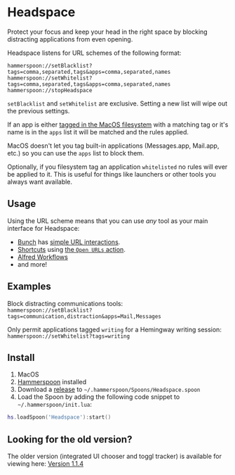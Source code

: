 # Headspace

Protect your focus and keep your head in the right space by blocking distracting applications from even opening.

Headspace listens for URL schemes of the following format:

`hammerspoon://setBlacklist?tags=comma,separated,tags&apps=comma,separated,names`
`hammerspoon://setWhitelist?tags=comma,separated,tags&apps=comma,separated,names`
`hammerspoon://stopHeadspace`

`setBlacklist` and `setWhitelist` are exclusive. Setting a new list will wipe out the previous settings.

If an app is either [tagged in the MacOS filesystem](https://support.apple.com/guide/mac-help/tag-files-and-folders-mchlp15236/mac) with a matching tag or it's name is in the `apps` list it will be matched and the rules applied.

MacOS doesn't let you tag built-in applications (Messages.app, Mail.app, etc.) so you can use the `apps` list to block them.

Optionally, if you filesystem tag an application `whitelisted` no rules will ever be applied to it. This is useful for things like launchers or other tools you always want available.

## Usage

Using the URL scheme means that you can use _any_ tool as your main interface for Headspace:

- [Bunch](https://bunchapp.co/) has [simple URL interactions](https://bunchapp.co/docs/bunch-files/opening-web-pages/).
- [Shortcuts](https://support.apple.com/guide/shortcuts-mac/intro-to-shortcuts-apdf22b0444c/mac) using [the `Open URLs` action](https://support.apple.com/guide/shortcuts/intro-to-url-schemes-apd621a1ad7a/ios).
- [Alfred Workflows](https://www.alfredapp.com/workflows/)
- and more!

## Examples

Block distracting communications tools:  
`hammerspoon://setBlacklist?tags=communication,distraction&apps=Mail,Messages`

Only permit applications tagged `writing` for a Hemingway writing session:  
`hammerspoon://setWhitelist?tags=writing`

## Install

1. MacOS
2. [Hammerspoon](https://www.hammerspoon.org/go/) installed
3. Download a [release](https://github.com/evantravers/Headspace.spoon/releases) to `~/.hammerspoon/Spoons/Headspace.spoon`
4. Load the Spoon by adding the following code snippet to `~/.hammerspoon/init.lua`:

```lua
hs.loadSpoon('Headspace'):start()
```

## Looking for the old version?

The older version (integrated UI chooser and toggl tracker) is available for viewing here: [Version 1.1.4](https://github.com/evantravers/Headspace.spoon/tree/1.1.4)
